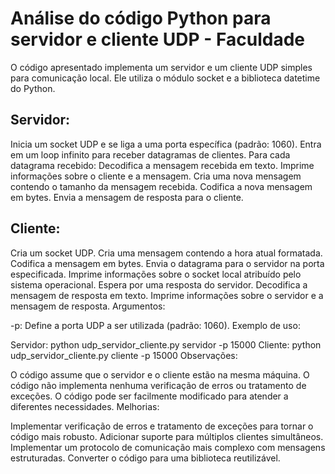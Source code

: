 # Análise do código Python para servidor e cliente UDP - Faculdade

O código apresentado implementa um servidor e um cliente UDP simples para comunicação local. Ele utiliza o módulo socket e a biblioteca datetime do Python.

## Servidor:
Inicia um socket UDP e se liga a uma porta específica (padrão: 1060).
Entra em um loop infinito para receber datagramas de clientes.
Para cada datagrama recebido:
Decodifica a mensagem recebida em texto.
Imprime informações sobre o cliente e a mensagem.
Cria uma nova mensagem contendo o tamanho da mensagem recebida.
Codifica a nova mensagem em bytes.
Envia a mensagem de resposta para o cliente.

## Cliente:
Cria um socket UDP.
Cria uma mensagem contendo a hora atual formatada.
Codifica a mensagem em bytes.
Envia o datagrama para o servidor na porta especificada.
Imprime informações sobre o socket local atribuído pelo sistema operacional.
Espera por uma resposta do servidor.
Decodifica a mensagem de resposta em texto.
Imprime informações sobre o servidor e a mensagem de resposta.
Argumentos:

-p: Define a porta UDP a ser utilizada (padrão: 1060).
Exemplo de uso:

Servidor:
python udp_servidor_cliente.py servidor -p 15000
Cliente:
python udp_servidor_cliente.py cliente -p 15000
Observações:

O código assume que o servidor e o cliente estão na mesma máquina.
O código não implementa nenhuma verificação de erros ou tratamento de exceções.
O código pode ser facilmente modificado para atender a diferentes necessidades.
Melhorias:

Implementar verificação de erros e tratamento de exceções para tornar o código mais robusto.
Adicionar suporte para múltiplos clientes simultâneos.
Implementar um protocolo de comunicação mais complexo com mensagens estruturadas.
Converter o código para uma biblioteca reutilizável.